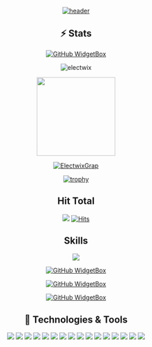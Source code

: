 
<div align="center">

[![header](https://capsule-render.vercel.app/api?type=waving&color=0:EEFF00,100:a82da8&height=300&section=header&text=ElecTwix's%20Github&fontSize=90&animation=fadeIn&fontAlignY=38&desc=Welcome%20to%20%20my%20profile%20&descAlignY=51&descAlign=62)](https://electwix.bss.design/)

## ⚡ Stats 

[![GitHub WidgetBox](https://github-widgetbox.vercel.app/api/profile?username=ElecTwix&data=followers,repositories,stars,commits)]()

<p><img align="center" src="https://github-readme-streak-stats.herokuapp.com/?user=electwix&theme=dark" alt="electwix" /></p>
<a href="https://github.com/Electwix">
<img height="180em" src="https://github-readme-stats.vercel.app/api?username=Electwix&count_private=true&theme=radical&show_icons=true&hide=stars"/>



[![ElectwixGrap](https://github-readme-activity-graph.cyclic.app/graph?username=Electwix&hide_border=true&theme=xcode)](https://electwix.bss.design/)
  
[![trophy](https://github-profile-trophy.vercel.app/?username=Electwix)]([https://github.com/ryo-ma/github-profile-trophy](https://github.com/ElecTwix))
  
  
## Hit Total
![](https://komarev.com/ghpvc/?username=ElecTwix)
[![Hits](https://hits.seeyoufarm.com/api/count/incr/badge.svg?url=https%3A%2F%2Fgithub.com%2FElecTwix&count_bg=%23FF0071&title_bg=%23555555&icon=&icon_color=%23724040&title=hits&edge_flat=false)]()
  
## Skills

[![](https://github-widgetbox.vercel.app/api/skills?names=go,bash,js,cpp,c,python,html,postgresql,csharp,rust,json,lua,markdown&includeNames=true)](https://electwix.bss.design/)
  
 [![GitHub WidgetBox](https://github-widgetbox.vercel.app/api/skills?tools=git,docker,npm,yarn,nodejs,nginx,aws&includeNames=true)](https://electwix.bss.design/)
  
 [![GitHub WidgetBox](https://github-widgetbox.vercel.app/api/skills?frameworks=vue,bootstrap,tailwind,dotnetcore,dotnet&includeNames=true)](https://electwix.bss.design/)
  
 [![GitHub WidgetBox](https://github-widgetbox.vercel.app/api/skills?software=linux,vscode&includeNames=true)](https://electwix.bss.design/)
  
## 🔧 Technologies & Tools
[![](https://img.shields.io/badge/OS-Linux-informational?style=flat&logo=linux&logoColor=white&color=ff016e)](https://electwix.bss.design/)
[![](https://img.shields.io/badge/Linux-Arch-informational?style=flat&logo=archlinux&logoColor=white&color=ff016e)](https://electwix.bss.design/)
[![](https://img.shields.io/badge/Editor-VSCode-informational?style=flat&logo=visualstudiocode&logoColor=white&color=ff016e)](https://electwix.bss.design/)
[![](https://img.shields.io/badge/Editor-CLion-informational?style=flat&logo=CLion&logoColor=white&color=ff016e)](https://electwix.bss.design/)
[![](https://img.shields.io/badge/Code-Go-informational?style=flat&logo=go&logoColor=white&color=ff016e)](https://electwix.bss.design/)
[![](https://img.shields.io/badge/Code-C++-informational?style=flat&logo=cplusplus&logoColor=white&color=ff016e)](https://electwix.bss.design/)
[![](https://img.shields.io/badge/Code-C-informational?style=flat&logo=c&logoColor=white&color=ff016e)](https://electwix.bss.design/)
[![](https://img.shields.io/badge/Code-CSharp-informational?style=flat&logo=csharp&logoColor=white&color=ff016e)](https://electwix.bss.design/)
[![](https://img.shields.io/badge/Code-Lua-informational?style=flat&logo=lua&logoColor=white&color=ff016e)](https://electwix.bss.design/)
[![](https://img.shields.io/badge/Code-NodeJS-informational?style=flat&logo=nodedotjs&logoColor=white&color=ff016e)](https://electwix.bss.design/)
[![](https://img.shields.io/badge/Code-Make-informational?style=flat&logo=cmake&logoColor=white&color=ff016e)](https://electwix.bss.design/)
[![](https://img.shields.io/badge/Shell-Bash-informational?style=flat&logo=gnu-bash&logoColor=white&color=ff016e)](https://electwix.bss.design/)
[![](https://img.shields.io/badge/Tools-SteamCMD-informational?style=flat&logo=steam&logoColor=white&color=ff016e)](https://electwix.bss.design/)
[![](https://img.shields.io/badge/Tools-Docker-informational?style=flat&logo=docker&logoColor=white&color=ff016e)](https://electwix.bss.design/)
[![](https://img.shields.io/badge/Cloud-GCP-informational?style=flat&logo=googlecloud&logoColor=white&color=ff016e)](https://electwix.bss.design/)
[![](https://img.shields.io/badge/Cloud-AWS-informational?style=flat&logo=amazonaws&logoColor=white&color=ff016e)](https://electwix.bss.design/)

</div>


